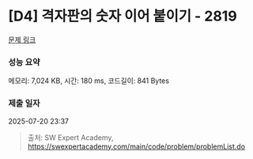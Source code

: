 # [D4] 격자판의 숫자 이어 붙이기 - 2819 

[문제 링크](https://swexpertacademy.com/main/code/problem/problemDetail.do?contestProbId=AV7I5fgqEogDFAXB) 

### 성능 요약

메모리: 7,024 KB, 시간: 180 ms, 코드길이: 841 Bytes

### 제출 일자

2025-07-20 23:37



> 출처: SW Expert Academy, https://swexpertacademy.com/main/code/problem/problemList.do